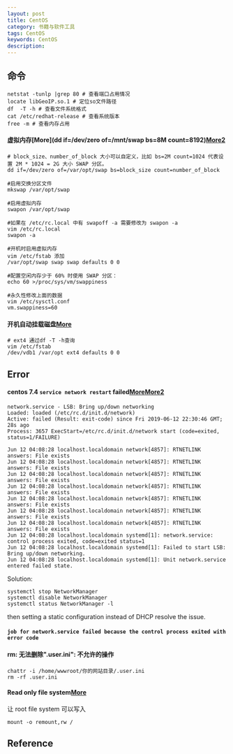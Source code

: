 ```yaml
---
layout: post
title: CentOS
category: 书籍与软件工具
tags: CentOS
keywords: CentOS
description: 
---
```


## 命令

```
netstat -tunlp |grep 80 # 查看端口占用情况
locate libGeoIP.so.1 # 定位so文件路径
df  -T -h # 查看文件系统格式
cat /etc/redhat-release # 查看系统版本
free -m # 查看内存占用
```


#### 虚拟内存[More](dd if=/dev/zero of=/mnt/swap bs=8M count=8192)[More2](https://felicoz.com/2017/05/bt-ecs-swap-disk/)

```
# block_size、number_of_block 大小可以自定义，比如 bs=2M count=1024 代表设置 2M * 1024 = 2G 大小 SWAP 分区。
dd if=/dev/zero of=/var/opt/swap bs=block_size count=number_of_block

#启用交换分区文件
mkswap /var/opt/swap

#启用虚拟内存
swapon /var/opt/swap

#如果在 /etc/rc.local 中有 swapoff -a 需要修改为 swapon -a
vim /etc/rc.local
swapon -a

#开机时启用虚拟内存
vim /etc/fstab 添加
/var/opt/swap swap swap defaults 0 0

#配置空闲内存少于 60% 时使用 SWAP 分区：
echo 60 >/proc/sys/vm/swappiness

#永久性修改上面的数据
vim /etc/sysctl.conf
vm.swappiness=60
```

#### 开机自动挂载磁盘[More](https://blog.csdn.net/wszcy199503/article/details/84787243)

```
# ext4 通过df -T -h查询
vim /etc/fstab
/dev/vdb1 /var/opt ext4 defaults 0 0
```

## Error


#### centos 7.4 `service network restart` failed[More](https://unix.stackexchange.com/questions/396096/centos-7-network-service-failed-to-start-because-systemd-starts-the-daemon-too)[More2](https://www.cyberithub.com/failed-to-start-lsb-bring-up-down-networking/)

```
network.service - LSB: Bring up/down networking
Loaded: loaded (/etc/rc.d/init.d/network)
Active: failed (Result: exit-code) since Fri 2019-06-12 22:30:46 GMT; 28s ago
Process: 3657 ExecStart=/etc/rc.d/init.d/network start (code=exited, status=1/FAILURE)

Jun 12 04:08:28 localhost.localdomain network[4857]: RTNETLINK answers: File exists
Jun 12 04:08:28 localhost.localdomain network[4857]: RTNETLINK answers: File exists
Jun 12 04:08:28 localhost.localdomain network[4857]: RTNETLINK answers: File exists
Jun 12 04:08:28 localhost.localdomain network[4857]: RTNETLINK answers: File exists
Jun 12 04:08:28 localhost.localdomain network[4857]: RTNETLINK answers: File exists
Jun 12 04:08:28 localhost.localdomain network[4857]: RTNETLINK answers: File exists
Jun 12 04:08:28 localhost.localdomain network[4857]: RTNETLINK answers: File exists
Jun 12 04:08:28 localhost.localdomain systemd[1]: network.service: control process exited, code=exited status=1
Jun 12 04:08:28 localhost.localdomain systemd[1]: Failed to start LSB: Bring up/down networking.
Jun 12 04:08:28 localhost.localdomain systemd[1]: Unit network.service entered failed state.
```

Solution:
```
systemctl stop NetworkManager
systemctl disable NetworkManager
systemctl status NetworkManager -l
```

then setting a static configuration instead of DHCP resolve the issue.

#### `job for network.service failed because the control process exited with error code`

#### rm: 无法删除".user.ini": 不允许的操作

```
chattr -i /home/wwwroot/你的网站目录/.user.ini
rm -rf .user.ini
```

#### Read only file system[More](https://blog.wu-boy.com/2008/05/linux%E7%AD%86%E8%A8%98-%E5%88%A9%E7%94%A8-mount-%E6%8C%87%E4%BB%A4%E8%A7%A3%E6%B1%BA-read-only-file-system-%E5%95%8F%E9%A1%8C/)

让 root file system 可以写入
```
mount -o remount,rw /
```

## Reference

